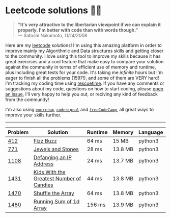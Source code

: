 # Leetcode solutions 👨‍💻

> **“It's very attractive to the libertarian viewpoint if we can explain it properly. I'm better with code than with words though.”** \
> ― Satoshi Nakamoto, _11/14/2008_

Here are my [leetcode](https://leetcode.com/ofou/) solutions! I'm using this amazing platform in order to improve mainly my Algorithmic and Data structures skills and getting closer to the community. I love using this tool to improve my skills because it has great exercises and a cool feature that make easy to compare your solution against the community in terms of efficient use of memory and runtime, plus including great tests for your code. It's taking me *infinite* hours but I'm eager to finish all the problems (1597!), and some of them are VERY hard! I'm tracking my coding time using [rescuetime](https://www.rescuetime.com/rp/ofou/). If you have any comments or suggestions about my code, questions on how to start coding, please [open an issue](https://github.com/ofou/leetcode/issues/new), I'll very happy to help you out, or reciving any kind of feedback from the community!

I'm also using [`exercism`](https://github.com/ofou/exercism), [`codesignal`](https://github.com/ofou/codesignal) and [`freeCodeCamp`](https://www.freecodecamp.org/ofou), all great ways to improve your skills further.

------------

| Problem | Solution                                                                                             | Runtime | Memory  | Language |
|---------|------------------------------------------------------------------------------------------------------|---------|---------|----------|
| [412]   | [Fizz Buzz](/python/412.fizz-buzz.py)                                                                | 64 ms   | 15 MB   | python3  |
| [771]   | [Jewels and Stones](/python/771.jewels-and-stones.py)                                                | 28 ms   | 13.8 MB | python3  |
| [1108]  | [Defanging an IP Address](/python/1108.defanging-an-ip-address.py)                                   | 24 ms   | 13.7 MB | python3  |
| [1431]  | [Kids With the Greatest Number of Candies](/python/1431.kids-with-the-greatest-number-of-candies.py) | 44 ms   | 13.8 MB | python3  |
| [1470]  | [Shuffle the Array](/python/1470.shuffle-the-array.py)                                               | 64 ms   | 13.8 MB | python3  |
| [1480]  | [Running Sum of 1d Array](/python/1480.running-sum-of-1-d-array.py)                                  | 156 ms  | 13.9 MB | python3  |

[1431]: https://leetcode.com/problems/kids-with-the-greatest-number-of-candies
[1470]: https://leetcode.com/problems/shuffle-the-array
[412]: https://leetcode.com/problems/fizz-buzz
[771]: https://leetcode.com/problems/jewels-and-stones
[1108]: https://leetcode.com/problems/defanging-an-ip-address
[1480]: https://leetcode.com/problems/running-sum-of-1d-array
